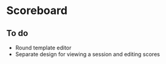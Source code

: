 # Scoreboard

## To do

- Round template editor
- Separate design for viewing a session and editing scores
